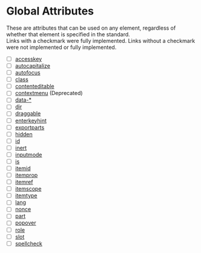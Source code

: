 # Global Attributes

These are attributes that can be used on any element, regardless of whether that element is specified in the standard.<br>
Links with a checkmark were fully implemented. Links without a checkmark were not implemented or fully implemented.

- [ ] [accesskey](attr.accesskey.md)
- [ ] [autocapitalize](attr.autocapitalize.md)
- [ ] [autofocus](attr.autofocus.md)
- [ ] [class](attr.class.md)
- [ ] [contenteditable](attr.contenteditable.md)
- [ ] [contextmenu](attr.contextmenu.md) (Deprecated)
- [ ] [data-*](attr.data-*.md)
- [ ] [dir](attr.dir.md)
- [ ] [draggable](attr.draggable.md)
- [ ] [enterkeyhint](attr.enterkeyhint.md)
- [ ] [exportparts](attr.exportparts.md)
- [ ] [hidden](attr.hidden.md)
- [ ] [id](attr.id.md)
- [ ] [inert](attr.inert.md)
- [ ] [inputmode](attr.inputmode.md)
- [ ] [is](attr.is.md)
- [ ] [itemid](attr.itemid.md)
- [ ] [itemprop](attr.itemprop.md)
- [ ] [itemref](attr.itemref.md)
- [ ] [itemscope](attr.itemscope.md)
- [ ] [itemtype](attr.itemtype.md)
- [ ] [lang](attr.lang.md)
- [ ] [nonce](attr.nonce.md)
- [ ] [part](attr.part.md)
- [ ] [popover](attr.popover.md)
- [ ] [role](attr.role.md)
- [ ] [slot](attr.slot.md)
- [ ] [spellcheck](attr.spellcheck.md)